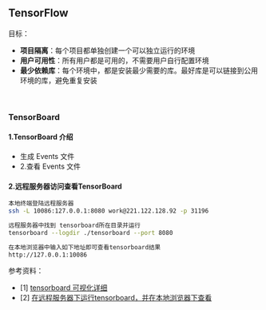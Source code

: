 ## TensorFlow


目标：
- **项目隔离**：每个项目都单独创建一个可以独立运行的环境
- **用户可用性**：所有用户都是可用的，不需要用户自行配置环境
- **最少依赖库**：每个环境中，都是安装最少需要的库。最好库是可以链接到公用环境的库，避免重复安装





<br>
<div STYLE="page-break-after: always;"></div>


### TensorBoard


#### 1.TensorBoard 介绍

- 生成 Events 文件
- 2.查看 Events 文件

#### 2.远程服务器访问查看TensorBoard

```sh
本地终端登陆远程服务器
ssh -L 10086:127.0.0.1:8080 work@221.122.128.92 -p 31196

远程服务器中找到 tensorboard所在目录并运行
tensorboard --logdir ./tensorboard --port 8080

在本地浏览器中输入如下地址即可查看tensorboard结果
http://127.0.0.1:10086
```


参考资料：
- [1] [tensorboard 可视化详细](https://www.cnblogs.com/sienbo/p/11478628.html)
- [2] [在远程服务器下运行tensorboard，并在本地浏览器下查看](https://zhuanlan.zhihu.com/p/403439895)



